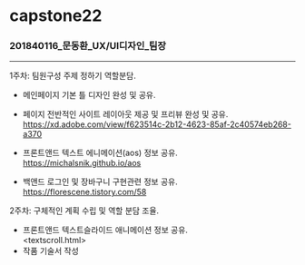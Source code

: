 # capstone22

### 201840116_문동환_UX/UI디자인_팀장

---  

1주차: 팀원구성 주제 정하기 역할분담.  
- 메인페이지 기본 틀 디자인 완성 및 공유.
- 페이지 전반적인 사이트 레이아웃 제공 및 프리뷰 완성 및 공유.  
<https://xd.adobe.com/view/f623514c-2b12-4623-85af-2c40574eb268-a370>

- 프론트앤드 텍스트 에니메이션(aos) 정보 공유.  
<https://michalsnik.github.io/aos>

- 백앤드 로그인 및 장바구니 구현관련 정보 공유.  
<https://florescene.tistory.com/58>

2주차: 구체적인 계획 수립 및 역할 분담 조율.
- 프론트앤드 텍스트슬라이드 애니메이션 정보 공유.  
<textscroll.html>
- 작품 기술서 작성
